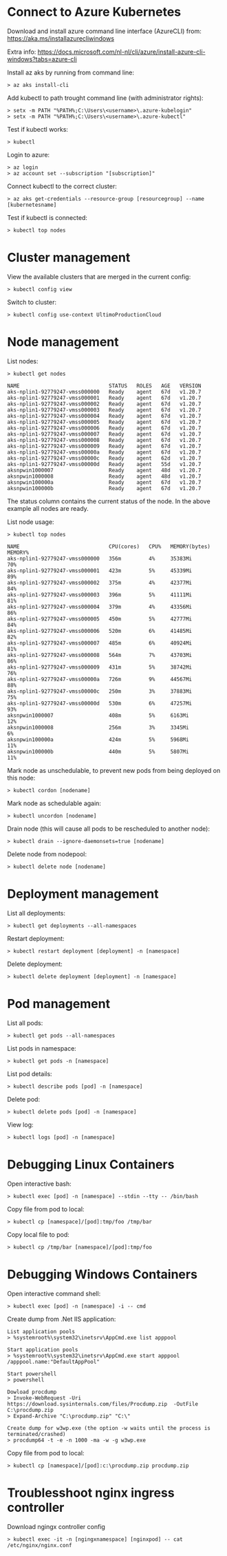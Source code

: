 # Connect to Azure Kubernetes

Download and install azure command line interface (AzureCLI) from: https://aka.ms/installazurecliwindows 

Extra info: https://docs.microsoft.com/nl-nl/cli/azure/install-azure-cli-windows?tabs=azure-cli

Install az aks by running from command line: 
```
> az aks install-cli 
```

Add kubectl to path trought command line (with administrator rights):
```
> setx -m PATH "%PATH%;C:\Users\<username>\.azure-kubelogin" 
> setx -m PATH "%PATH%;C:\Users\<username>\.azure-kubectl" 
```

Test if kubectl works:
```
> kubectl
```

Login to azure:
```
> az login
> az account set --subscription "[subscription]"
```

Connect kubectl to the correct cluster:
```
> az aks get-credentials --resource-group [resourcegroup] --name [kubernetesname]
```

Test if kubectl is connected:
```
> kubectl top nodes
```

# Cluster management

View the available clusters that are merged in the current config:
```
> kubectl config view
```

Switch to cluster:
```
> kubectl config use-context UltimoProductionCloud
```

# Node management

List nodes:
```
> kubectl get nodes

NAME                             STATUS   ROLES   AGE   VERSION
aks-nplin1-92779247-vmss000000   Ready    agent   67d   v1.20.7
aks-nplin1-92779247-vmss000001   Ready    agent   67d   v1.20.7
aks-nplin1-92779247-vmss000002   Ready    agent   67d   v1.20.7
aks-nplin1-92779247-vmss000003   Ready    agent   67d   v1.20.7
aks-nplin1-92779247-vmss000004   Ready    agent   67d   v1.20.7
aks-nplin1-92779247-vmss000005   Ready    agent   67d   v1.20.7
aks-nplin1-92779247-vmss000006   Ready    agent   67d   v1.20.7
aks-nplin1-92779247-vmss000007   Ready    agent   67d   v1.20.7
aks-nplin1-92779247-vmss000008   Ready    agent   67d   v1.20.7
aks-nplin1-92779247-vmss000009   Ready    agent   67d   v1.20.7
aks-nplin1-92779247-vmss00000a   Ready    agent   67d   v1.20.7
aks-nplin1-92779247-vmss00000c   Ready    agent   62d   v1.20.7
aks-nplin1-92779247-vmss00000d   Ready    agent   55d   v1.20.7
aksnpwin1000007                  Ready    agent   48d   v1.20.7
aksnpwin1000008                  Ready    agent   48d   v1.20.7
aksnpwin100000a                  Ready    agent   67d   v1.20.7
aksnpwin100000b                  Ready    agent   67d   v1.20.7
```
The status column contains the current status of the node. In the above example all nodes are ready.

List node usage:
```
> kubectl top nodes

NAME                             CPU(cores)   CPU%   MEMORY(bytes)   MEMORY%   
aks-nplin1-92779247-vmss000000   356m         4%     35383Mi         70%
aks-nplin1-92779247-vmss000001   423m         5%     45339Mi         89%
aks-nplin1-92779247-vmss000002   375m         4%     42377Mi         84%
aks-nplin1-92779247-vmss000003   396m         5%     41111Mi         81%
aks-nplin1-92779247-vmss000004   379m         4%     43356Mi         86%
aks-nplin1-92779247-vmss000005   450m         5%     42777Mi         84%
aks-nplin1-92779247-vmss000006   520m         6%     41485Mi         82%
aks-nplin1-92779247-vmss000007   485m         6%     40924Mi         81%
aks-nplin1-92779247-vmss000008   564m         7%     43703Mi         86%
aks-nplin1-92779247-vmss000009   431m         5%     38742Mi         76%       
aks-nplin1-92779247-vmss00000a   726m         9%     44567Mi         88%
aks-nplin1-92779247-vmss00000c   250m         3%     37883Mi         75%
aks-nplin1-92779247-vmss00000d   530m         6%     47257Mi         93%
aksnpwin1000007                  408m         5%     6163Mi          12%
aksnpwin1000008                  256m         3%     3345Mi          6%
aksnpwin100000a                  424m         5%     5968Mi          11%
aksnpwin100000b                  440m         5%     5807Mi          11%
```

Mark node as unschedulable, to prevent new pods from being deployed on this node:
```
> kubectl cordon [nodename]
```

Mark node as schedulable again:
```
> kubectl uncordon [nodename]
```

Drain node (this will cause all pods to be rescheduled to another node):
```
> kubectl drain --ignore-daemonsets=true [nodename]
```

Delete node from nodepool:
```
> kubectl delete node [nodename]
```

# Deployment management

List all deployments:
```
> kubectl get deployments --all-namespaces
```

Restart deployment:
```
> kubectl restart deployment [deployment] -n [namespace]
```

Delete deployment:
```
> kubectl delete deployment [deployment] -n [namespace]
```

# Pod management

List all pods:
```
> kubectl get pods --all-namespaces
```

List pods in namespace:
```
> kubectl get pods -n [namespace]
```

List pod details:
```
> kubectl describe pods [pod] -n [namespace]
```

Delete pod:
```
> kubectl delete pods [pod] -n [namespace]
```

View log:
```
> kubectl logs [pod] -n [namespace]
```

# Debugging Linux Containers

Open interactive bash:
```
> kubectl exec [pod] -n [namespace] --stdin --tty -- /bin/bash
```

Copy file from pod to local:
```
> kubectl cp [namespace]/[pod]:tmp/foo /tmp/bar
```

Copy local file to pod:
```
> kubectl cp /tmp/bar [namespace]/[pod]:tmp/foo
```

# Debugging Windows Containers

Open interactive command shell:
```
> kubectl exec [pod] -n [namespace] -i -- cmd
```

Create dump from .Net IIS application:
```
List application pools
> %systemroot%\system32\inetsrv\AppCmd.exe list apppool

Start application pools
> %systemroot%\system32\inetsrv\AppCmd.exe start apppool /apppool.name:"DefaultAppPool" 

Start powershell
> powershell

Dowload procdump
> Invoke-WebRequest -Uri  https://download.sysinternals.com/files/Procdump.zip  -OutFile C:\procdump.zip
> Expand-Archive "C:\procdump.zip" "C:\" 

Create dump for w3wp.exe (the option -w waits until the process is terminated/crashed) 
> procdump64 -t -e -n 1000 -ma -w -g w3wp.exe
```

Copy file from pod to local:
```
> kubectl cp [namespace]/[pod]:c:\procdump.zip procdump.zip
```

# Troublesshoot nginx ingress controller

Download ngingx controller config
```
> kubectl exec -it -n [ngingxnamespace] [nginxpod] -- cat /etc/nginx/nginx.conf 
```
